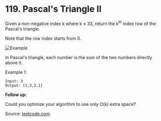 # 119. Pascal's Triangle II

Given a non-negative index k where k ≤ 33, return the k<sup>th</sup> index row of the Pascal's triangle.

Note that the row index starts from 0.

![Example](https://upload.wikimedia.org/wikipedia/commons/0/0d/PascalTriangleAnimated2.gif)

In Pascal's triangle, each number is the sum of the two numbers directly above it.

Example 1:

```
Input: 3
Output: [1,3,3,1]
```

**Follow up:**

Could you optimize your algorithm to use only O(k) extra space?

Source: [leetcode.com](https://leetcode.com/problems/pascals-triangle-ii/).
